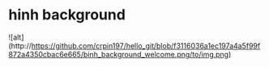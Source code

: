 # hinh background
![alt] (http://https://github.com/crpin197/hello_git/blob/f3116036a1ec197a4a5f99f872a4350cbac6e665/binh_background_welcome.png/to/img.png)
